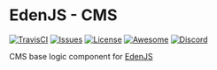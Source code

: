 # EdenJS - CMS
[![TravisCI](https://travis-ci.com/eden-js/cms.svg?branch=master)](https://travis-ci.com/eden-js/cms)
[![Issues](https://img.shields.io/github/issues/eden-js/cms.svg)](https://github.com/eden-js/cms/issues)
[![License](https://img.shields.io/badge/license-MIT-blue.svg)](https://github.com/eden-js/cms)
[![Awesome](https://img.shields.io/badge/awesome-true-green.svg)](https://github.com/eden-js/cms)
[![Discord](https://img.shields.io/discord/583845970433933312.svg)](https://discord.gg/5u3f3up)

CMS base logic component for [EdenJS](https://github.com/edenjs-cli)